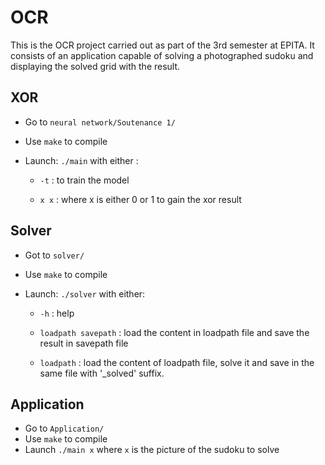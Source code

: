 # OCR
This is the OCR project carried out as part of the 3rd semester at EPITA.
It consists of an application capable of solving a photographed sudoku and displaying the solved grid with the result.

## XOR

- Go to `neural network/Soutenance 1/`
- Use `make` to compile
- Launch: `./main` with either :
  
	- `-t` : to train the model
   
	- `x x` : where x is either 0 or 1 to gain the xor result

## Solver

- Got to `solver/`
- Use `make` to compile
- Launch: `./solver` with either:
  
	- `-h` : help
   
 	- `loadpath savepath` : load the content in loadpath file and save the result in savepath file
    
 	- `loadpath` : load the content of loadpath file, solve it and save in the same file with '_solved' suffix.
    

## Application

- Go to `Application/`
- Use `make` to compile
- Launch `./main x` where `x` is the picture of the sudoku to solve
